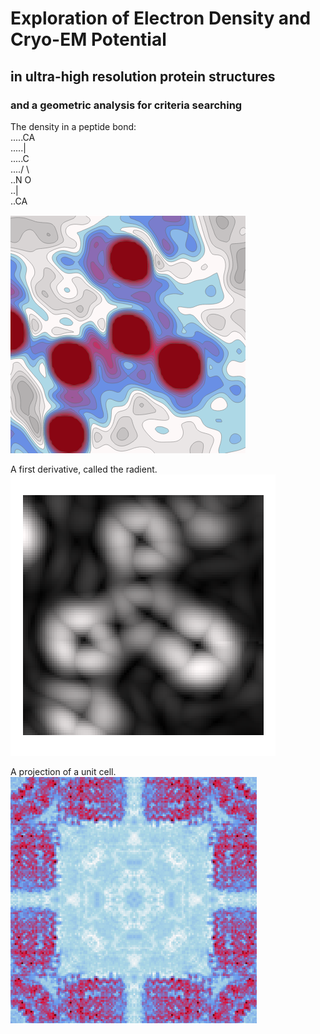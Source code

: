 # Exploration of Electron Density and Cryo-EM Potential
## in ultra-high resolution protein structures
### and a geometric analysis for criteria searching

The density in a peptide bond:  
.....CA  
.....|  
.....C  
..../ \\  
..N     O  
..|  
..CA  

![image info](./assets/density.png)  

A first derivative, called the radient.  
![image info](./assets/radient.png) 

A projection of a unit cell.  
![image info](./assets/cross.png)  
